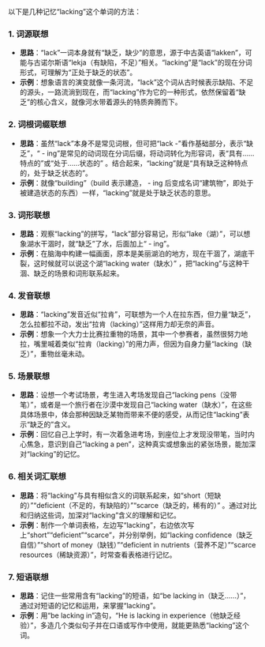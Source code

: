 以下是几种记忆“lacking”这个单词的方法：

### 1. 词源联想
 - **思路**：“lack”一词本身就有“缺乏，缺少”的意思，源于中古英语“lakken”，可能与古诺尔斯语“lekja（有缺陷，不足）”相关。“lacking”是“lack”的现在分词形式，可理解为“正处于缺乏的状态”。
 - **示例**：想象语言的演变就像一条河流，“lack”这个词从古时候表示缺陷、不足的源头，一路流淌到现在，而“lacking”作为它的一种形式，依然保留着“缺乏”的核心含义，就像河水带着源头的特质奔腾而下。 

### 2. 词根词缀联想
 - **思路**：虽然“lack”本身不是常见词根，但可把“lack -”看作基础部分，表示“缺乏”，“ - ing”是常见的动词现在分词后缀，将动词转化为形容词，表“具有……特点的”或“处于……状态的” 。结合起来，“lacking”就是“具有缺乏这种特点的，处于缺乏状态的”。
 - **示例**：就像“building”（build 表示建造， - ing 后变成名词“建筑物”，即处于被建造状态的东西）一样，“lacking”就是处于缺乏状态的意思。

### 3. 词形联想
 - **思路**：观察“lacking”的拼写，“lack”部分容易记，形似“lake（湖）”，可以想象湖水干涸时，就“缺乏”了水，后面加上“ - ing”。 
 - **示例**：在脑海中构建一幅画面，原本是美丽湖泊的地方，现在干涸了，湖底干裂，这时候就可以说这个湖“lacking water（缺水）” ，把“lacking”与这种干涸、缺乏的场景和词形联系起来。

### 4. 发音联想
 - **思路**：“lacking”发音近似“拉肯”，可联想为一个人在拉东西，但力量“缺乏”，怎么拉都拉不动，发出“拉肯（lacking）”这样用力却无奈的声音。
 - **示例**：想象一个大力士比赛拉重物的场景，其中一个参赛者，虽然很努力地拉，嘴里喊着类似“拉肯（lacking）”的用力声，但因为自身力量“lacking（缺乏）”，重物丝毫未动。

### 5. 场景联想
 - **思路**：设想一个考试场景，考生进入考场发现自己“lacking pens（没带笔）”，或者是一个旅行者在沙漠中发现自己“lacking water（缺水）”，在这些具体场景中，体会那种因缺乏某物而带来不便的感受，从而记住“lacking”表示“缺乏的”含义。
 - **示例**：回忆自己上学时，有一次着急进考场，到座位上才发现没带笔，当时内心焦急，意识到自己“lacking a pen”，这种真实或想象出的紧张场景，能加深对“lacking”的记忆。

### 6. 相关词汇联想
 - **思路**：将“lacking”与具有相似含义的词联系起来，如“short（短缺的）”“deficient（不足的，有缺陷的）”“scarce（缺乏的，稀有的）” 。通过对比和归纳这些词，加深对“lacking”含义的理解和记忆。
 - **示例**：制作一个单词表格，左边写“lacking”，右边依次写上“short”“deficient”“scarce”，并分别举例，如“lacking confidence（缺乏自信）”“short of money（缺钱）”“deficient in nutrients（营养不足）”“scarce resources（稀缺资源）”，时常查看表格进行记忆。

### 7. 短语联想
 - **思路**：记住一些常用含有“lacking”的短语，如“be lacking in（缺乏……）”，通过对短语的记忆和运用，来掌握“lacking”。
 - **示例**：用“be lacking in”造句，“He is lacking in experience（他缺乏经验）”，多造几个类似句子并在口语或写作中使用，就能更熟悉“lacking”这个词。 